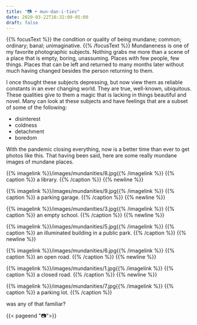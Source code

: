 ```yaml
---
title: "📷 • mun·dan·i·ties"
date: 2020-03-22T16:32:09-05:00
draft: false
---
```

{{% focusText %}} the condition or quality of being mundane; common; ordinary; banal; unimaginative. {{% /focusText %}}
Mundaneness is one of my favorite photographic subjects. Nothing grabs me more than a scene of a place that is empty, boring, unassuming. Places with few people, few things. Places that can be left and returned to many months later without much having changed besides the person returning to them.

I once thought these subjects depressing, but now view them as reliable constants in an ever changing world. They are true, well-known, ubiquitous. These qualities give to them a magic that is lacking in things beautiful and novel. Many can look at these subjects and have feelings that are a subset of some of the following:
- disinterest
- coldness
- detachment
- boredom

With the pandemic closing everything, now is a better time than ever to get photos like this. That having been said, here are some really mundane images of mundane places.

{{% imagelink %}}/images/mundanities/8.jpg{{% /imagelink %}}
{{% caption %}} a library. {{% /caption %}}
{{% newline %}}

{{% imagelink %}}/images/mundanities/9.jpg{{% /imagelink %}}
{{% caption %}} a parking garage. {{% /caption %}}
{{% newline %}}

{{% imagelink %}}/images/mundanities/3.jpg{{% /imagelink %}}
{{% caption %}} an empty school. {{% /caption %}}
{{% newline %}}

{{% imagelink %}}/images/mundanities/5.jpg{{% /imagelink %}}
{{% caption %}} an illuminated building in a public park. {{% /caption %}}
{{% newline %}}

{{% imagelink %}}/images/mundanities/6.jpg{{% /imagelink %}}
{{% caption %}} an open road. {{% /caption %}}
{{% newline %}}

{{% imagelink %}}/images/mundanities/1.jpg{{% /imagelink %}}
{{% caption %}} a closed road. {{% /caption %}}
{{% newline %}}

{{% imagelink %}}/images/mundanities/7.jpg{{% /imagelink %}}
{{% caption %}} a parking lot. {{% /caption %}}

was any of that familiar?

{{< pageend "📷">}}
